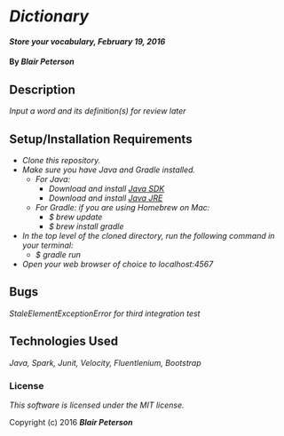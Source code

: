 # _Dictionary_

#### _Store your vocabulary, February 19, 2016_

#### By _**Blair Peterson**_

## Description

_Input a word and its definition(s) for review later_

## Setup/Installation Requirements

* _Clone this repository._
* _Make sure you have Java and Gradle installed._
    * _For Java:_
        * _Download and install [Java SDK](http://www.oracle.com/technetwork/java/javase/downloads/jdk8-downloads-2133151.html)_
        * _Download and install [Java JRE](http://www.java.com/en/)_
    * _For Gradle: if you are using Homebrew on Mac:_
        * _$ brew update_
        * _$ brew install gradle_
* _In the top level of the cloned directory, run the following command in your terminal:_
    * _$ gradle run_
* _Open your web browser of choice to localhost:4567_

## Bugs

_StaleElementExceptionError for third integration test_
## Technologies Used

_Java, Spark, Junit, Velocity, Fluentlenium, Bootstrap_

### License

_This software is licensed under the MIT license._

Copyright (c) 2016 _**Blair Peterson**_
